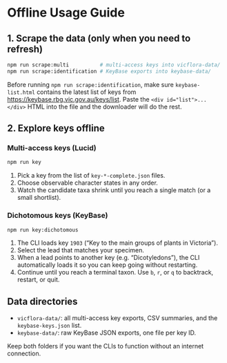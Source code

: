 # Offline Usage Guide

## 1. Scrape the data (only when you need to refresh)

```bash
npm run scrape:multi          # multi-access keys into vicflora-data/
npm run scrape:identification # KeyBase exports into keybase-data/
```

Before running `npm run scrape:identification`, make sure `keybase-list.html` contains the latest list of keys from https://keybase.rbg.vic.gov.au/keys/list. Paste the `<div id="list">...</div>` HTML into the file and the downloader will do the rest.

## 2. Explore keys offline

### Multi-access keys (Lucid)

```bash
npm run key
```

1. Pick a key from the list of `key-*-complete.json` files.
2. Choose observable character states in any order.
3. Watch the candidate taxa shrink until you reach a single match (or a small shortlist).

### Dichotomous keys (KeyBase)

```bash
npm run key:dichotomous
```

1. The CLI loads key `1903` (“Key to the main groups of plants in Victoria”).
2. Select the lead that matches your specimen.
3. When a lead points to another key (e.g. “Dicotyledons”), the CLI automatically loads it so you can keep going without restarting.
4. Continue until you reach a terminal taxon. Use `b`, `r`, or `q` to backtrack, restart, or quit.

## Data directories

- `vicflora-data/`: all multi-access key exports, CSV summaries, and the `keybase-keys.json` list.
- `keybase-data/`: raw KeyBase JSON exports, one file per key ID.

Keep both folders if you want the CLIs to function without an internet connection.
